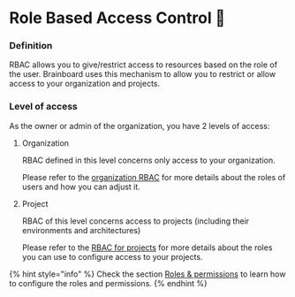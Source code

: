 # Role Based Access Control 🔐

### Definition

RBAC allows you to give/restrict access to resources based on the role of the user. Brainboard uses this mechanism to allow you to restrict or allow access to your organization and projects.

### Level of access

As the owner or admin of the organization, you have 2 levels of access:

1.  Organization

    RBAC defined in this level concerns only access to your organization.

    Please refer to the [organization RBAC](iam.md) for more details about the roles of users and how you can adjust it.
2.  Project

    RBAC of this level concerns access to projects (including their environments and architectures)

    Please refer to the [RBAC for projects](projects.md#project-iam-reference) for more details about the roles you can use to configure access to your projects.

{% hint style="info" %}
Check the section [Roles & permissions](../rbac/) to learn how to configure the roles and permissions.
{% endhint %}
